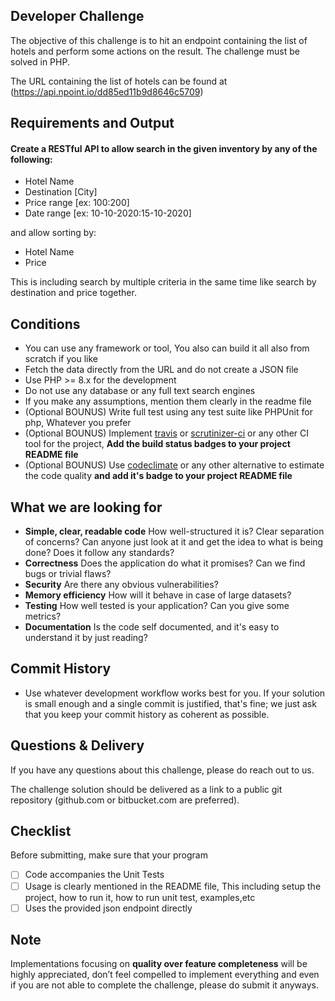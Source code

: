## Developer Challenge

The objective of this challenge is to hit an endpoint containing the list of hotels and perform some actions on the result.
The challenge must be solved in PHP.

The URL containing the list of hotels can be found at (https://api.npoint.io/dd85ed11b9d8646c5709)

## Requirements and Output

#### Create a RESTful API to **allow search** in the given inventory by any of the following:

- Hotel Name
- Destination [City]
- Price range [ex: $100:$200]
- Date range [ex: 10-10-2020:15-10-2020]

and allow sorting by:

- Hotel Name
- Price

This is including search by multiple criteria in the same time like search by destination and price together.

## Conditions

- You can use any framework or tool, You also can build it all also from scratch if you like
- Fetch the data directly from the URL and do not create a JSON file
- Use PHP >= 8.x  for the development
- Do not use any database or any full text search engines
- If you make any assumptions, mention them clearly in the readme file
- (Optional BOUNUS) Write full test using any test suite like PHPUnit for php, Whatever you prefer
- (Optional BOUNUS) Implement [travis](https://travis-ci.org) or [scrutinizer-ci](https://scrutinizer-ci.com) or any other CI tool for the project, **Add the build status badges to your project README file**
- (Optional BOUNUS) Use [codeclimate](https://codeclimate.com) or any other alternative to estimate the code quality **and add it's badge to your project README file**

## What we are looking for

- **Simple, clear, readable code** How well-structured it is? Clear separation of concerns? Can anyone just look at it and get the idea to what is being done? Does it follow any standards?
- **Correctness** Does the application do what it promises? Can we find bugs or trivial flaws?
- **Security** Are there any obvious vulnerabilities?
- **Memory efficiency** How will it behave in case of large datasets?
- **Testing** How well tested is your application? Can you give some metrics?
- **Documentation** Is the code self documented, and it's easy to understand it by just reading?


## Commit History
- Use whatever development workflow works best for you. If your solution is small enough and a single commit is justified, that's fine; we just ask that you keep your commit history as coherent as possible.

## Questions & Delivery

If you have any questions about this challenge, please do reach out to us.

The challenge solution should be delivered as a link to a public git repository (github.com or bitbucket.com are preferred).

## Checklist

Before submitting, make sure that your program

- [ ] Code accompanies the Unit Tests
- [ ] Usage is clearly mentioned in the README file, This including setup the project, how to run it, how to run unit test, examples,etc
- [ ] Uses the provided json endpoint directly

## Note

Implementations focusing on **quality over feature completeness** will be highly appreciated, don’t feel compelled to implement everything and even if you are not able to complete the challenge, please do submit it anyways.

